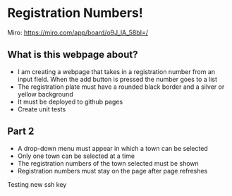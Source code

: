 # Registration Numbers!
Miro: https://miro.com/app/board/o9J_lA_58bI=/

## What is this webpage about?
* I am creating a webpage that takes in a registration number from an input field. When the add button is pressed the number goes to a list
* The registration plate must have a rounded black border and a silver or yellow background
* It must be deployed to github pages
* Create unit tests

## Part 2

* A drop-down menu must appear in which a town can be selected
* Only one town can be selected at a time
* The registration numbers of the town selected must be shown
* Registration numbers must stay on the page after page refreshes

Testing new ssh key